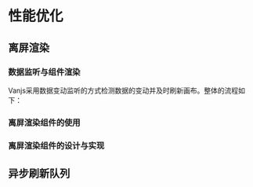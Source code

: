 # 性能优化
## 离屏渲染
### 数据监听与组件渲染
Vanjs采用数据变动监听的方式检测数据的变动并及时刷新画布。整体的流程如下：

### 离屏渲染组件的使用


### 离屏渲染组件的设计与实现 


## 异步刷新队列